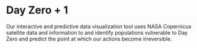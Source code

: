 # Day Zero + 1
Our interactive and predictive data visualization tool uses NASA Copernicus satellite data and information to and identify populations vulnerable to Day Zero and predict the point at which our actions become irreversible.
